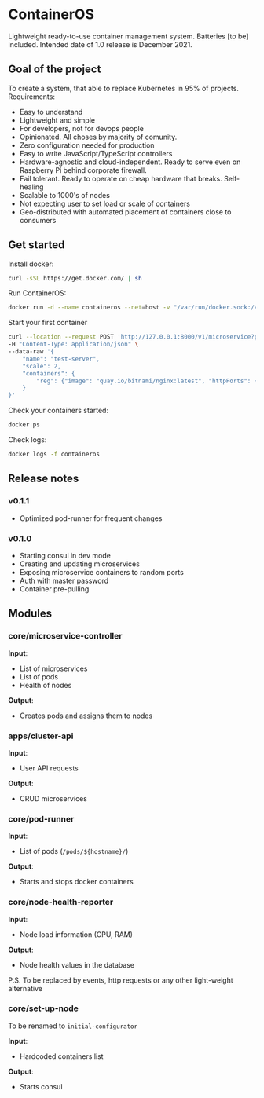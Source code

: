 # ContainerOS

Lightweight ready-to-use container management system. Batteries [to be] included. Intended date of 1.0 release is December 2021.

## Goal of the project

To create a system, that able to replace Kubernetes in 95% of projects. Requirements:

- Easy to understand
- Lightweight and simple
- For developers, not for devops people
- Opinionated. All choses by majority of comunity.
- Zero configuration needed for production
- Easy to write JavaScript/TypeScript controllers
- Hardware-agnostic and cloud-independent. Ready to serve even on Raspberry Pi behind corporate firewall.
- Fail tolerant. Ready to operate on cheap hardware that breaks. Self-healing
- Scalable to 1000's of nodes
- Not expecting user to set load or scale of containers
- Geo-distributed with automated placement of containers close to consumers

## Get started 

Install docker:

```bash
curl -sSL https://get.docker.com/ | sh
```

Run ContainerOS:
```bash
docker run -d --name containeros --net=host -v "/var/run/docker.sock:/var/run/docker.sock" quay.io/containeros/containeros:v0.1.0 
```

Start your first container

```bash
curl --location --request POST 'http://127.0.0.1:8000/v1/microservice?password=dev' \
-H "Content-Type: application/json" \
--data-raw '{
    "name": "test-server",
    "scale": 2,
    "containers": {
        "reg": {"image": "quay.io/bitnami/nginx:latest", "httpPorts": {"80": "hello.localhost"}}
    }
}'
```

Check your containers started: 
```bash
docker ps
```

Check logs:
```bash
docker logs -f containeros
```

## Release notes

### v0.1.1
- Optimized pod-runner for frequent changes

### v0.1.0

- Starting consul in dev mode
- Creating and updating microservices
- Exposing microservice containers to random ports
- Auth with master password
- Container pre-pulling

## Modules

### core/microservice-controller

**Input**: 
- List of microservices
- List of pods
- Health of nodes

**Output**: 
- Creates pods and assigns them to nodes

### apps/cluster-api
**Input**: 
- User API requests

**Output**: 
- CRUD microservices

### core/pod-runner
**Input**: 
- List of pods (`/pods/${hostname}/`)

**Output**: 
- Starts and stops docker containers

### core/node-health-reporter
**Input**: 
- Node load information (CPU, RAM)

**Output**: 
- Node health values in the database

P.S. To be replaced by events, http requests or any other light-weight alternative

### core/set-up-node
To be renamed to `initial-configurator`

**Input**: 
- Hardcoded containers list

**Output**: 
- Starts consul